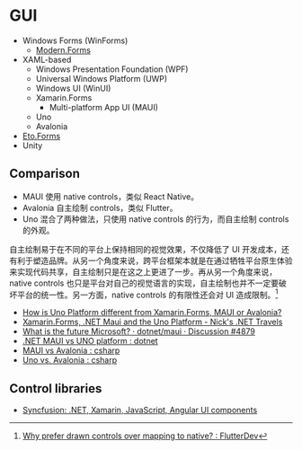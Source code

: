 # GUI
- Windows Forms (WinForms)
  - [Modern.Forms](WinForms/README.md#modernforms)
- XAML-based
  - Windows Presentation Foundation (WPF)
  - Universal Windows Platform (UWP)
  - Windows UI (WinUI)
  - Xamarin.Forms
    - Multi-platform App UI (MAUI)
  - Uno
  - Avalonia
- [Eto.Forms](Eto/README.md)
- Unity

## Comparison
- MAUI 使用 native controls，类似 React Native。
- Avalonia 自主绘制 controls，类似 Flutter。
- Uno 混合了两种做法，只使用 native controls 的行为，而自主绘制 controls 的外观。

自主绘制易于在不同的平台上保持相同的视觉效果，不仅降低了 UI 开发成本，还有利于塑造品牌。从另一个角度来说，跨平台框架本就是在通过牺牲平台原生体验来实现代码共享，自主绘制只是在这之上更进了一步。再从另一个角度来说，native controls 也只是平台对自己的视觉语言的实现，自主绘制也并不一定要破坏平台的统一性。另一方面，native controls 的有限性还会对 UI 造成限制。[^drawn-reddit]

- [How is Uno Platform different from Xamarin.Forms, MAUI or Avalonia?](https://platform.uno/docs/articles/faq.html#how-is-uno-platform-different-from-xamarinforms-maui-or-avalonia)
- [Xamarin.Forms, .NET Maui and the Uno Platform - Nick's .NET Travels](https://nicksnettravels.builttoroam.com/multi-platform-comparison/)
- [What is the future Microsoft? · dotnet/maui · Discussion #4879](https://github.com/dotnet/maui/discussions/4879)
- [.NET MAUI vs UNO platform : dotnet](https://www.reddit.com/r/dotnet/comments/r6kyeu/net_maui_vs_uno_platform/)
- [MAUI vs Avalonia : csharp](https://www.reddit.com/r/csharp/comments/zzmwux/maui_vs_avalonia/)
- [Uno vs. Avalonia : csharp](https://www.reddit.com/r/csharp/comments/y01ikg/uno_vs_avalonia/)

## Control libraries
- [Syncfusion: .NET, Xamarin, JavaScript, Angular UI components](https://www.syncfusion.com/)


[^drawn-reddit]: [Why prefer drawn controls over mapping to native? : FlutterDev](https://www.reddit.com/r/FlutterDev/comments/v6g276/why_prefer_drawn_controls_over_mapping_to_native/)